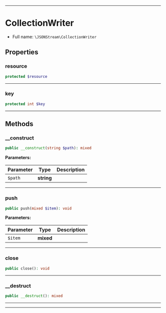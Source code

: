 ***

# CollectionWriter

* Full name: `\JSONStream\CollectionWriter`

## Properties

### resource

```php
protected $resource
```

***

### key

```php
protected int $key
```

***

## Methods

### __construct

```php
public __construct(string $path): mixed
```

**Parameters:**

| Parameter | Type | Description |
|-----------|------|-------------|
| `$path` | **string** |  |

***

### push

```php
public push(mixed $item): void
```

**Parameters:**

| Parameter | Type | Description |
|-----------|------|-------------|
| `$item` | **mixed** |  |

***

### close

```php
public close(): void
```

***

### __destruct

```php
public __destruct(): mixed
```

***


***

